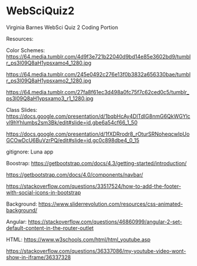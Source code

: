 # WebSciQuiz2
Virginia Barnes WebSci Quiz 2 Coding Portion

Resources:

Color Schemes:
https://64.media.tumblr.com/4d9f3e721b22040d9bd14e85e3602bd9/tumblr_ps3l09Q8aH1ypsxamo4_1280.jpg

https://64.media.tumblr.com/245e0492c276e13f0b3832a656330bae/tumblr_ps3l09Q8aH1ypsxamo2_1280.jpg

https://64.media.tumblr.com/27fa8f61ec3d498a0fc75f7c62ced0c5/tumblr_ps3l09Q8aH1ypsxamo3_r1_1280.jpg

Class Slides:
https://docs.google.com/presentation/d/1bqbHcAy4DlTdIG8nmG6QkWGYlcvl9hYhlumbs2sm3Bk/edit#slide=id.gbe6a54cf66_1_50

https://docs.google.com/presentation/d/1fXDRrodr8_rOturSRNoheqcwIpUoGCOwDcU6BuVzrPQ/edit#slide=id.gc0c898dbe4_0_15

gitignore:
Luna app

Boostrap:
https://getbootstrap.com/docs/4.3/getting-started/introduction/

https://getbootstrap.com/docs/4.0/components/navbar/

https://stackoverflow.com/questions/33517524/how-to-add-the-footer-with-social-icons-in-bootstrap

Background:
https://www.sliderrevolution.com/resources/css-animated-background/

Angular:
https://stackoverflow.com/questions/46860999/angular-2-set-default-content-in-the-router-outlet

HTML:
https://www.w3schools.com/html/html_youtube.asp

https://stackoverflow.com/questions/36337086/my-youtube-video-wont-show-in-iframe/36337328
